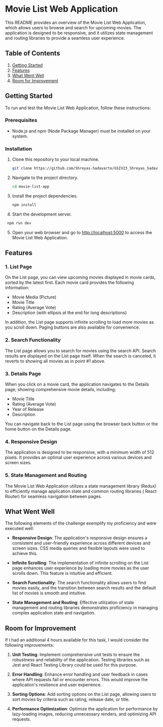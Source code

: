 # Movie List Web Application

This README provides an overview of the Movie List Web Application, which allows users to browse and search for upcoming movies. The application is designed to be responsive, and it utilizes state management and routing libraries to provide a seamless user experience.

## Table of Contents

1. [Getting Started](#getting-started)
2. [Features](#features)
3. [What Went Well](#what-went-well)
4. [Room for Improvement](#room-for-improvement)

## Getting Started

To run and test the Movie List Web Application, follow these instructions:

### Prerequisites

- Node.js and npm (Node Package Manager) must be installed on your system.

### Installation

1. Clone this repository to your local machine.

   ```bash
   git clone https://github.com/Shreyas-Sadavarte/GSIV23_Shreyas_Sadavarte.git
   ```

2. Navigate to the project directory.

   ```bash
   cd movie-list-app
   ```

3. Install the project dependencies.

   ```bash
   npm install
   ```

4. Start the development server.
  ```bash
   npm run dev
   ```

5. Open your web browser and go to [http://localhost:5000](http://localhost:5000) to access the Movie List Web Application.

## Features

### 1. List Page

On the List page, you can view upcoming movies displayed in movie cards, sorted by the latest first. Each movie card provides the following information:

- Movie Media (Picture)
- Movie Title
- Rating (Average Vote)
- Description (with ellipsis at the end for long descriptions)

In addition, the List page supports infinite scrolling to load more movies as you scroll down. Paging buttons are also available for convenience.

### 2. Search Functionality

The List page allows you to search for movies using the search API. Search results are displayed on the List page itself. When the search is canceled, it reverts to showing all movies as in point #1 above.

### 3. Details Page

When you click on a movie card, the application navigates to the Details page, showing comprehensive movie details, including:

- Movie Title
- Rating (Average Vote)
- Year of Release
- Description

You can navigate back to the List page using the browser back button or the home button on the Details page.

### 4. Responsive Design

The application is designed to be responsive, with a minimum width of 512 pixels. It provides an optimal user experience across various devices and screen sizes.

### 5. State Management and Routing

The Movie List Web Application utilizes a state management library  (Redux) to efficiently manage application state and common routing libraries ( React Router) for seamless navigation between pages.

## What Went Well

The following elements of the challenge exemplify my proficiency and were executed well:

- **Responsive Design**: The application's responsive design ensures a consistent and user-friendly experience across different devices and screen sizes. CSS media queries and flexible layouts were used to achieve this.

- **Infinite Scrolling**: The implementation of infinite scrolling on the List page enhances user experience by loading more movies as the user scrolls down. This feature is intuitive and efficient.

- **Search Functionality**: The search functionality allows users to find movies easily, and the transition between search results and the default list of movies is smooth and intuitive.

- **State Management and Routing**: Effective utilization of state management and routing libraries demonstrates proficiency in managing complex application state and navigation.

## Room for Improvement

If I had an additional 4 hours available for this task, I would consider the following improvements:

1. **Unit Testing**: Implement comprehensive unit tests to ensure the robustness and reliability of the application. Testing libraries such as Jest and React Testing Library could be used for this purpose.

2. **Error Handling**: Enhance error handling and user feedback in cases where API requests fail or encounter errors. This would improve the application's resilience and user experience.

3. **Sorting Options**: Add sorting options on the List page, allowing users to sort movies by criteria such as rating, release date, or title.

4. **Performance Optimization**: Optimize the application for performance by lazy-loading images, reducing unnecessary renders, and optimizing API requests.
